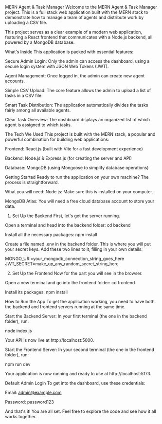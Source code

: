 MERN Agent & Task Manager
Welcome to the MERN Agent & Task Manager project. This is a full stack web application built with the MERN stack to demonstrate how to manage a team of agents and distribute work by uploading a CSV file.

This project serves as a clear example of a modern web application, featuring a React frontend that communicates with a Node.js backend, all powered by a MongoDB database.

What's Inside
This application is packed with essential features:

Secure Admin Login: Only the admin can access the dashboard, using a secure login system with JSON Web Tokens (JWT).

Agent Management: Once logged in, the admin can create new agent accounts.

Simple CSV Upload: The core feature allows the admin to upload a list of tasks in a CSV file.

Smart Task Distribution: The application automatically divides the tasks fairly among all available agents.

Clear Task Overview: The dashboard displays an organized list of which agent is assigned to which tasks.

The Tech We Used
This project is built with the MERN stack, a popular and powerful combination for building web applications:

Frontend: React.js (built with Vite for a fast development experience)

Backend: Node.js & Express.js (for creating the server and API)

Database: MongoDB (using Mongoose to simplify database operations)

Getting Started
Ready to run the application on your own machine? The process is straightforward.

What you will need:
Node.js: Make sure this is installed on your computer.

MongoDB Atlas: You will need a free cloud database account to store your data.

1. Set Up the Backend
First, let's get the server running.

Open a terminal and head into the backend folder: cd backend

Install all the necessary packages: npm install

Create a file named .env in the backend folder. This is where you will put your secret keys. Add these two lines to it, filling in your own details:

MONGO_URI=your_mongodb_connection_string_goes_here
JWT_SECRET=make_up_any_random_secret_string_here

2. Set Up the Frontend
Now for the part you will see in the browser.

Open a new terminal and go into the frontend folder: cd frontend

Install its packages: npm install

How to Run the App
To get the application working, you need to have both the backend and frontend servers running at the same time.

Start the Backend Server: In your first terminal (the one in the backend folder), run:

node index.js

Your API is now live at http://localhost:5000.

Start the Frontend Server: In your second terminal (the one in the frontend folder), run:

npm run dev

Your application is now running and ready to use at http://localhost:5173.

Default Admin Login
To get into the dashboard, use these credentials:

Email: admin@example.com

Password: password123

And that's it! You are all set. Feel free to explore the code and see how it all works together.
